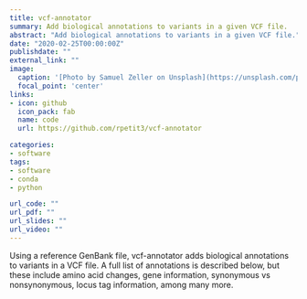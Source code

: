 ```yaml
---
title: vcf-annotator
summary: Add biological annotations to variants in a given VCF file.
abstract: "Add biological annotations to variants in a given VCF file."
date: "2020-02-25T00:00:00Z"
publishdate: ""
external_link: ""
image:
  caption: '[Photo by Samuel Zeller on Unsplash](https://unsplash.com/photos/FvNp_SY4kF0)'
  focal_point: 'center'
links:
- icon: github
  icon_pack: fab
  name: code
  url: https://github.com/rpetit3/vcf-annotator

categories:
- software
tags:
- software
- conda
- python

url_code: ""
url_pdf: ""
url_slides: ""
url_video: ""
---
```


Using a reference GenBank file, vcf-annotator adds biological annotations to variants in a VCF file. 
A full list of annotations is described below, but these include amino acid changes, gene information, 
synonymous vs nonsynonymous, locus tag information, among many more.
